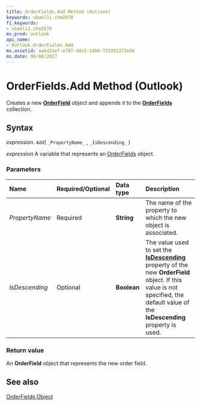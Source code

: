 ```yaml
---
title: OrderFields.Add Method (Outlook)
keywords: vbaol11.chm2678
f1_keywords:
- vbaol11.chm2678
ms.prod: outlook
api_name:
- Outlook.OrderFields.Add
ms.assetid: aabd32ef-e707-ddc5-24b6-723293273e56
ms.date: 06/08/2017
---
```



# OrderFields.Add Method (Outlook)

Creates a new  **[OrderField](Outlook.OrderField.md)** object and appends it to the **[OrderFields](Outlook.OrderFields.md)** collection.


## Syntax

 _expression_. `Add`( `_PropertyName_` , `_IsDescending_` )

 _expression_ A variable that represents an [OrderFields](./Outlook.OrderFields.md) object.


### Parameters



|Name|Required/Optional|Data type|Description|
|:-----|:-----|:-----|:-----|
| _PropertyName_|Required| **String**|The name of the property to which the new object is associated.|
| _IsDescending_|Optional| **Boolean**|The value used to set the  **[IsDescending](Outlook.OrderField.IsDescending.md)** property of the new **OrderField** object. If this value is not specified, the default value of the **IsDescending** property is used.|

### Return value

An  **OrderField** object that represents the new order field.


## See also


[OrderFields Object](Outlook.OrderFields.md)

